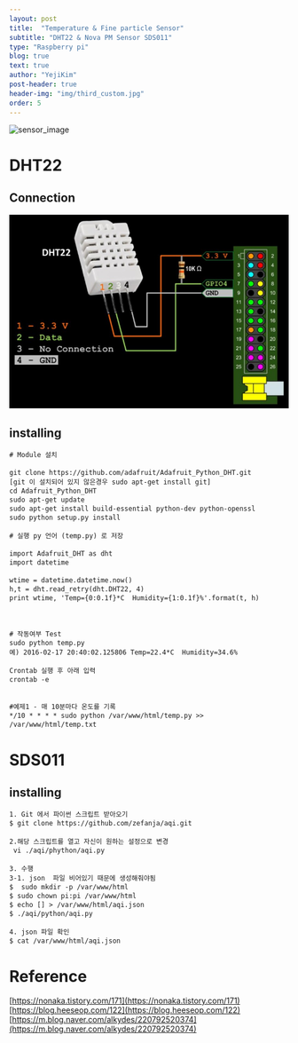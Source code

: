 ```yaml
---
layout: post
title:  "Temperature & Fine particle Sensor" 
subtitle: "DHT22 & Nova PM Sensor SDS011"
type: "Raspberry pi"
blog: true
text: true
author: "YejiKim"
post-header: true
header-img: "img/third_custom.jpg"
order: 5
---
```

![sensor_image](./img/tmep_air_rasp.png) 

# DHT22 

## Connection 
![DHT22_img](./img/DHT22_img.jpg) 

## installing 

    # Module 설치
  
    git clone https://github.com/adafruit/Adafruit_Python_DHT.git
    [git 이 설치되어 있지 않은경우 sudo apt-get install git]
    cd Adafruit_Python_DHT
    sudo apt-get update
    sudo apt-get install build-essential python-dev python-openssl
    sudo python setup.py install

    # 실행 py 언어 (temp.py) 로 저장

    import Adafruit_DHT as dht
    import datetime

    wtime = datetime.datetime.now()
    h,t = dht.read_retry(dht.DHT22, 4)
    print wtime, 'Temp={0:0.1f}*C  Humidity={1:0.1f}%'.format(t, h) 



    # 작동여부 Test
    sudo python temp.py
    예) 2016-02-17 20:40:02.125806 Temp=22.4*C  Humidity=34.6%

    Crontab 실행 후 아래 입력
    crontab -e


    #예제1 - 매 10분마다 온도를 기록
    */10 * * * * sudo python /var/www/html/temp.py >> /var/www/html/temp.txt
    
    
# SDS011

## installing

    1. Git 에서 파이썬 스크립트 받아오기 
    $ git clone https://github.com/zefanja/aqi.git
    
    2.해당 스크립트를 열고 자신이 원하는 설정으로 변경 
     vi ./aqi/phython/aqi.py
     
    3. 수행 
    3-1. json  파일 비어있기 때문에 생성해줘야됨
    $  sudo mkdir -p /var/www/html
    $ sudo chown pi:pi /var/www/html
    $ echo [] > /var/www/html/aqi.json
    $ ./aqi/python/aqi.py
    
    4. json 파일 확인
    $ cat /var/www/html/aqi.json
    
# Reference 
[https://nonaka.tistory.com/171](https://nonaka.tistory.com/171)
[https://blog.heeseop.com/122](https://blog.heeseop.com/122)
[https://m.blog.naver.com/alkydes/220792520374](https://m.blog.naver.com/alkydes/220792520374)
    
     
